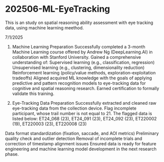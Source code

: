 # 202506-ML-EyeTracking
This is an study on spatial reasoning ability assessment with eye tracking data, using machine learning meethod.

7/1/2025
1. Machine Learning Preparation
Successfully completed a 3-month Machine Learning course offered by Andrew Ng (DeepLearning.AI) in collaboration with Stanford University.
Gained a comprehensive understanding of:
  Supervised learning (e.g., classification, regression)
  Unsupervised learning (e.g., clustering, dimensionality reduction)
  Reinforcement learning (policy/value methods, exploration-exploitation tradeoffs)
Aligned acquired ML knowledge with the goals of applying predictive and pattern recognition models to eye-tracking data for cognitive and spatial reasoning research.
Earned certification to formally validate this training.

2. Eye-Tracking Data Preparation
Successfully extracted and cleaned raw eye-tracking data from the collection device. Flag incomplete participant, whose trail number is not equal to 21. The flagged data is listed below:
  ET24_068 (23), ET24_091 (23), ET24_092 (23), ET220002 (19), ET220003 (23), ET220008 (23)

Data format standardization (fixation, saccade, and AOI metrics)
Preliminary quality check and outlier detection
Removal of incomplete trials and correction of timestamp alignment issues
Ensured data is ready for feature engineering and machine learning model development in the next research phase.
